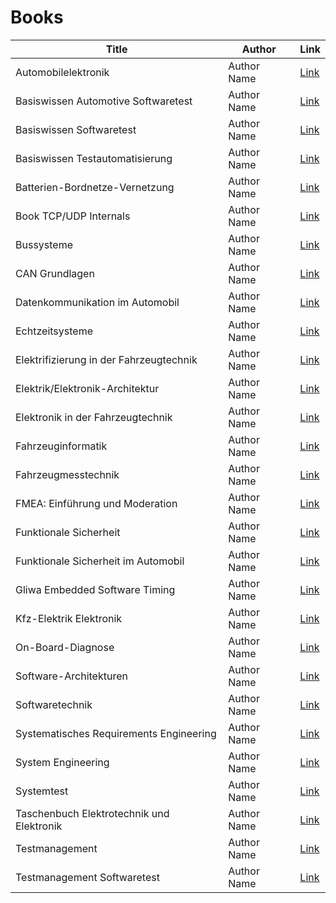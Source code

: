 # Books

| **Title**                                    | **Author**               | **Link**                   |
|----------------------------------------------|--------------------------|----------------------------|
| Automobilelektronik                          | Author Name               | [Link](#)                   |
| Basiswissen Automotive Softwaretest          | Author Name               | [Link](#)                   |
| Basiswissen Softwaretest                     | Author Name               | [Link](#)                   |
| Basiswissen Testautomatisierung              | Author Name               | [Link](#)                   |
| Batterien-Bordnetze-Vernetzung               | Author Name               | [Link](#)                   |
| Book TCP/UDP Internals                       | Author Name               | [Link](#)                   |
| Bussysteme                                   | Author Name               | [Link](#)                   |
| CAN Grundlagen                               | Author Name               | [Link](#)                   |
| Datenkommunikation im Automobil              | Author Name               | [Link](#)                   |
| Echtzeitsysteme                              | Author Name               | [Link](#)                   |
| Elektrifizierung in der Fahrzeugtechnik      | Author Name               | [Link](#)                   |
| Elektrik/Elektronik-Architektur              | Author Name               | [Link](#)                   |
| Elektronik in der Fahrzeugtechnik            | Author Name               | [Link](#)                   |
| Fahrzeuginformatik                           | Author Name               | [Link](#)                   |
| Fahrzeugmesstechnik                          | Author Name               | [Link](#)                   |
| FMEA: Einführung und Moderation              | Author Name               | [Link](#)                   |
| Funktionale Sicherheit                       | Author Name               | [Link](#)                   |
| Funktionale Sicherheit im Automobil          | Author Name               | [Link](#)                   |
| Gliwa Embedded Software Timing               | Author Name               | [Link](#)                   |
| Kfz-Elektrik Elektronik                      | Author Name               | [Link](#)                   |
| On-Board-Diagnose                            | Author Name               | [Link](#)                   |
| Software-Architekturen                       | Author Name               | [Link](#)                   |
| Softwaretechnik                              | Author Name               | [Link](#)                   |
| Systematisches Requirements Engineering      | Author Name               | [Link](#)                   |
| System Engineering                           | Author Name               | [Link](#)                   |
| Systemtest                                   | Author Name               | [Link](#)                   |
| Taschenbuch Elektrotechnik und Elektronik    | Author Name               | [Link](#)                   |
| Testmanagement                               | Author Name               | [Link](#)                   |
| Testmanagement Softwaretest                  | Author Name               | [Link](#)                   |
